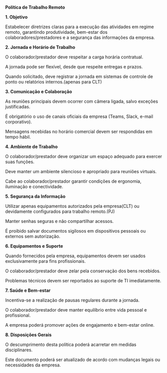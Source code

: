 
<strong>Política de Trabalho Remoto</strong>


<b> 1. Objetivo</b>

Estabelecer diretrizes claras para a execução das atividades em regime remoto, garantindo produtividade, bem-estar dos colaboradores/prestadores  e a segurança das informações da empresa.

<b>2. Jornada e Horário de Trabalho</b>

O colaborador/prestador deve respeitar a carga horária contratual.

A jornada pode ser flexível, desde que respeite entregas e prazos.

Quando solicitado, deve registrar a jornada em sistemas de controle de ponto ou relatórios internos.(apenas para CLT)

<b>3. Comunicação e Colaboração</b>

As reuniões principais devem ocorrer com câmera ligada, salvo exceções justificadas.

É obrigatório o uso de canais oficiais da empresa (Teams, Slack, e-mail corporativo).

Mensagens recebidas no horário comercial devem ser respondidas em tempo hábil.

<b>4. Ambiente de Trabalho</b>

O colaborador/prestador deve organizar um espaço adequado para exercer suas funções.

Deve manter um ambiente silencioso e apropriado para reuniões virtuais.

Cabe ao colaborador/prestador garantir condições de ergonomia, iluminação e conectividade.

<b>5. Segurança da Informação</b>

Utilizar apenas equipamentos autorizados pela empresa(CLT) ou devidamente configurados para trabalho remoto.(PJ)

Manter senhas seguras e não compartilhar acessos.

É proibido salvar documentos sigilosos em dispositivos pessoais ou externos sem autorização.

<b>6. Equipamentos e Suporte</b>

Quando fornecidos pela empresa, equipamentos devem ser usados exclusivamente para fins profissionais.

O colaborador/prestador deve zelar pela conservação dos bens recebidos.

Problemas técnicos devem ser reportados ao suporte de TI imediatamente.

<b>7. Saúde e Bem-estar</b>

Incentiva-se a realização de pausas regulares durante a jornada.

O colaborador/prestador deve manter equilíbrio entre vida pessoal e profissional.

A empresa poderá promover ações de engajamento e bem-estar online.

<b>8. Disposições Gerais</b>

O descumprimento desta política poderá acarretar em medidas disciplinares.

Este documento poderá ser atualizado de acordo com mudanças legais ou necessidades da empresa.